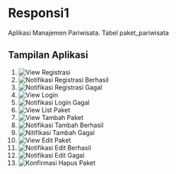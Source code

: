 # Responsi1

Aplikasi Manajemen Pariwisata.
Tabel paket_pariwisata

## Tampilan Aplikasi

1. ![View Registrasi](viewRegister.png)
2. ![Notifikasi Registrasi Berhasil](dialogRegister.png)
3. ![Notifikasi Registrasi Gagal](dialogRegister1.png)
4. ![View Login](viewLogin.png)
5. ![Notifikasi Login Gagal](dialogLogin.png)
6. ![View List Paket](viewPaket.png)
7. ![View Tambah Paket](viewTambah.png)
8. ![Notifikasi Tambah Berhasil](dialogTambah.png)
9. ![Nitifikasi Tambah Gagal](dialogTambah1.png)
10. ![View Edit Paket](viewEdit.png)
11. ![Notifikasi Edit Berhasil](dialogEdit.png)
12. ![Notifikasi Edit Gagal](dialogEdit1.png)
13. ![Konfirmasi Hapus Paket](dialogHapus.png)
